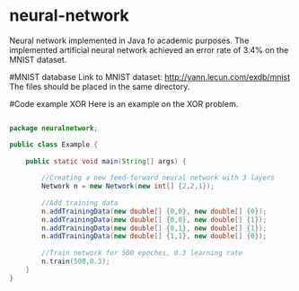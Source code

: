 # neural-network
Neural network implemented in Java fo academic purposes. The implemented artificial neural network
achieved an error rate of 3.4% on the MNIST dataset.

#MNIST database
Link to MNIST dataset: http://yann.lecun.com/exdb/mnist
The files should be placed in the same directory.

#Code example XOR
Here is an example on the XOR problem.

```java

package neuralnetwork;

public class Example {
    
    public static void main(String[] args) {
        
        //Creating a new feed-forward neural network with 3 layers
        Network n = new Network(new int[] {2,2,1});
        
        //Add training data
        n.addTrainingData(new double[] {0,0}, new double[] {0});
        n.addTrainingData(new double[] {0,0}, new double[] {1});
        n.addTrainingData(new double[] {0,1}, new double[] {1});
        n.addTrainingData(new double[] {1,1}, new double[] {0});
      
        //Train network for 500 epoches, 0.3 learning rate
        n.train(500,0.3);
    } 
}

```
